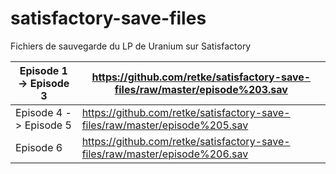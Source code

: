 # satisfactory-save-files
Fichiers de sauvegarde du LP de Uranium sur Satisfactory

| Episode 1 -> Episode 3 | https://github.com/retke/satisfactory-save-files/raw/master/episode%203.sav |
|------------------------|-----------------------------------------------------------------------------|
| Episode 4 -> Episode 5 | https://github.com/retke/satisfactory-save-files/raw/master/episode%205.sav |
| Episode 6              | https://github.com/retke/satisfactory-save-files/raw/master/episode%206.sav |
